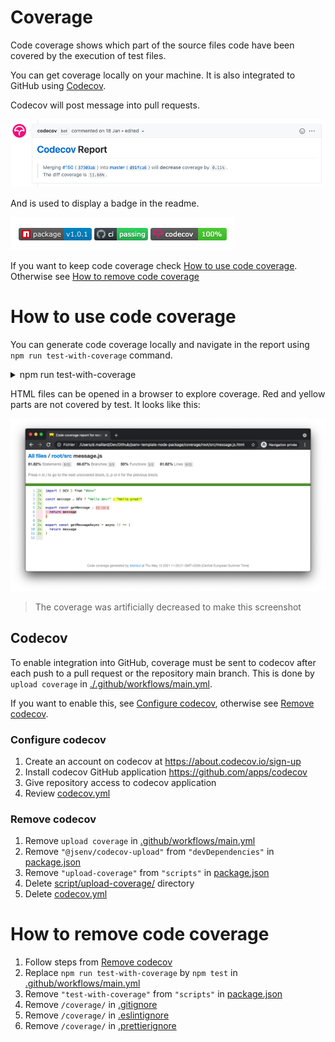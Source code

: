 <!--
TODO: show coverage at 50% because 100% miss the red lines
review doc and maybe reword a bit
-->

# Coverage

Code coverage shows which part of the source files code have been covered by the execution of test files.

You can get coverage locally on your machine. It is also integrated to GitHub using [Codecov](https://docs.codecov.io/docs/pull-request-comments).

Codecov will post message into pull requests.

![stuff](./codecov-pr-comment.png)

And is used to display a badge in the readme.

![stuff](./codecov-badge.png)

If you want to keep code coverage check [How to use code coverage](#How-to-use-code-coverage). Otherwise see [How to remove code coverage](#How-to-remove-code-coverage)

# How to use code coverage

You can generate code coverage locally and navigate in the report using `npm run test-with-coverage` command.

<details>
  <summary>npm run test-with-coverage</summary>

Execute tests collecting the associated code coverage. Also generates a log and html coverage report.

![stuff](./test-with-coverage-terminal.png)

</details>

HTML files can be opened in a browser to explore coverage. Red and yellow parts are not covered by test. It looks like this:

![stuff](./codecov-report-html.png)

> The coverage was artificially decreased to make this screenshot

## Codecov

To enable integration into GitHub, coverage must be sent to codecov after each push to a pull request or the repository main branch. This is done by `upload coverage` in [./.github/workflows/main.yml](../../.github/workflows/main.yml).

If you want to enable this, see [Configure codecov](#Configure-codecov), otherwise see [Remove codecov](#Remove-codecov).

### Configure codecov

1. Create an account on codecov at https://about.codecov.io/sign-up
2. Install codecov GitHub application https://github.com/apps/codecov
3. Give repository access to codecov application
4. Review [codecov.yml](../../codecov.yml)

### Remove codecov

1. Remove `upload coverage` in [.github/workflows/main.yml](../../.github/workflows/main.yml)
2. Remove `"@jsenv/codecov-upload"` from `"devDependencies"` in [package.json](../../package.json#)
3. Remove `"upload-coverage"` from `"scripts"` in [package.json](../../package.json)
4. Delete [script/upload-coverage/](../../script/upload-coverage/) directory
5. Delete [codecov.yml](../../codecov.yml)

# How to remove code coverage

1. Follow steps from [Remove codecov](#Remove-codecov)
2. Replace `npm run test-with-coverage` by `npm test` in [.github/workflows/main.yml](../../.github/workflows/main.yml)
3. Remove `"test-with-coverage"` from `"scripts"` in [package.json](../../package.json)
4. Remove `/coverage/` in [.gitignore](../../.gitignore)
5. Remove `/coverage/` in [.eslintignore](../../.eslintignore)
6. Remove `/coverage/` in [.prettierignore](../../.prettierignore)
